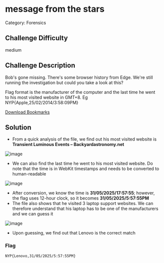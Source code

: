 # message from the stars

Category: Forensics

## Challenge Difficulty

medium

## Challenge Description
Bob's gone missing. There's some browser history from Edge. We're still running the investigation but could you take a look at this?

Flag format is the manufacturer of the computer and the last time he went to his most visited website in GMT+8. Eg NYP{Apple,25/02/2014/3:58:09PM}

[Download Bookmarks](https://github.com/Diablo2912/CTF-Writeups/blob/main/NYP%20InfoSec%20June%20CTF%202025/.files/Bookmarks)


## Solution
- From a quick analysis of the file, we find out his most visited website is **Transient Luminous Events – Backyardastronomy.net**
  
![image](https://github.com/user-attachments/assets/9d9f947c-8ea0-43ba-a3a6-6c9fb8a102b2)

- We can also find the last time he went to his most visited website. Do note that the time is in WebKit timestamps and needs to be converted to human-readable
  
![image](https://github.com/user-attachments/assets/8bdffa4d-1cf7-4e88-b61a-d177db03e1cf)

- After conversion, we know the time is **31/05/2025/17:57:55**; however, the flag uses 12-hour clock, so it becomes **31/05/2025/5:57:55PM**
- The file also shows that he visited 3 laptop support websites. We can therefore understand that his laptop has to be one of the manufacturers and we can guess it

![image](https://github.com/user-attachments/assets/3726a07d-9902-4f9b-b341-0ef374248f27)

- Upon guessing, we find out that Lenovo is the correct match 


### Flag
    NYP{Lenovo,31/05/2025/5:57:55PM}
